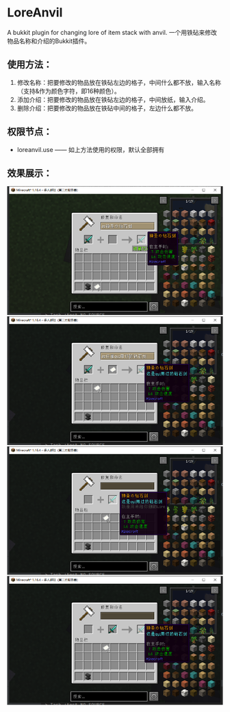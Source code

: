 # LoreAnvil
A bukkit plugin for changing lore of item stack with anvil.
一个用铁砧来修改物品名称和介绍的Bukkit插件。

## 使用方法：

1. 修改名称：把要修改的物品放在铁砧左边的格子，中间什么都不放，输入名称（支持&作为颜色字符，即16种颜色）。
2. 添加介绍：把要修改的物品放在铁砧左边的格子，中间放纸，输入介绍。
3. 删除介绍：把要修改的物品放在铁砧中间的格子，左边什么都不放。

## 权限节点：
- loreanvil.use —— 如上方法使用的权限，默认全部拥有

## 效果展示：

![修改名称](https://github.com/AmemiyaSigure/LoreAnvil/raw/main/img/1.png)
![添加介绍](https://github.com/AmemiyaSigure/LoreAnvil/raw/main/img/2.png)
![删除介绍](https://github.com/AmemiyaSigure/LoreAnvil/raw/main/img/3.png)
![删除介绍](https://github.com/AmemiyaSigure/LoreAnvil/raw/main/img/4.png)